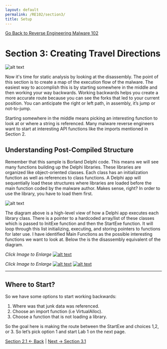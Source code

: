 ```yaml
---
layout: default
permalink: /RE102/section3/
title: Setup
---
```

[Go Back to Reverse Engineering Malware 102](https://nobarxtx.github.io/RE102/)

# Section 3: Creating Travel Directions #

![alt text](https://nobarxtx.github.io/RE102/images/Section3_intro.gif "intro")

Now it's time for static analysis by looking at the disassembly. The point of this section is to create a map of the execution flow of the malware. The easiest way to accomplish this is by starting somewhere in the middle and then working your way backwards. Working backwards helps you create a more accurate route because you can see the forks that led to your current position. You can anticipate the right or left path, in assembly, it’s jump or not-to-jump.

Starting somewhere in the middle means picking an interesting function to look at or where a string is referenced. Many malware reverse engineers want to start at interesting API functions like the imports mentioned in Section 2. 

## Understanding Post-Compiled Structure ##

Remember that this sample is Borland Delphi code. This means we will see many functions building up the Delphi libraries. These libraries are organized like object-oriented classes. Each class has an initialization function as well as references to class functions. A Delphi app will sequentially load these structures where libraries are loaded before the main function coded by the malware author. Makes sense, right? In order to use the library, you have to load them first. 

![alt text](https://nobarxtx.github.io/RE102/images/Section3_delphi.gif "Section3_delphi")

The diagram above is a high-level view of how a Delphi app executes each library class. There is a pointer to a hardcoded array/list of these classes which is passed to InitExe function and then the StartExe function. It will loop through this list initializing, executing, and storing pointers to functions for later use. I have identified Main Functions as the possible interesting functions we want to look at. Below the is the disassembly equivalent of the diagram.

*Click Image to Enlarge*
[![alt text](https://nobarxtx.github.io/RE102/images/Section3_initexe.png "initexe")](https://nobarxtx.github.io/RE102/images/Section3_initexe.png)

*Click Image to Enlarge*
[![alt text](https://nobarxtx.github.io/RE102/images/Section3_array1.png "array1")](https://nobarxtx.github.io/RE102/images/Section3_array1.png)
[![alt text](https://nobarxtx.github.io/RE102/images/Section3_array2.png "array2")](https://nobarxtx.github.io/RE102/images/Section3_array1.png)

---

## Where to Start? ##

So we have some options to start working backwards:

1. Where was that junk data was referenced.
2. Choose an import function (i.e VirtualAlloc).
3. Choose a function that is not loading a library.

So the goal here is making the route between the StartExe and choices 1,2, or 3. So let’s pick option 1 and start Lab 1 on the next page. 


[Section 2.1 <- Back](https://nobarxtx.github.io/RE102/section2.1) | [Next -> Section 3.1](https://nobarxtx.github.io/RE102/section3.1)